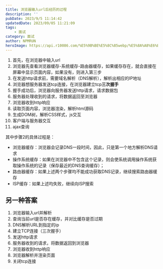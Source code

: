 ```yaml
---
title: 浏览器输入url后经历的过程
description: ''
pubDate: 2023/9/5 11:14:42
updatedDate: 2023/09/05 11:21:09
tags:
    - 面试
category: 面试
author: NPMRUN
heroImage: https://api.r10086.com/%E5%9B%BE%E5%8C%85webp/%E5%8A%A8%E6%BC%AB%E7%BB%BC%E5%90%882/5a80c559ae57e81e1a281a8b508b9c5d.png!q90.webp
---
```


1. 首先，在浏览器中输入url
2. 浏览器先查看浏览器缓存-系统缓存-路由器缓存，如果缓存存在，就会直接在屏幕中显示页面内容，如果没有，则进入第三步
3. 在发送http请求前，需要域名解析（DNS解析），解析出相应的IP地址
4. 浏览器想服务器发送tcp连接，在浏览器建立tcp**三次握手**
5. 握手成功后，浏览器向服务器发送http请求，请求数据包
6. 服务器处理收到的请求，将数据返回至浏览器
7. 浏览器收到http响应
8. 读取页面内容，浏览器渲染，解析html源码
9. 生成DOM树，解析CSS样式，js交互
10. 客户端与服务器交互
11. ajax查询

其中步骤2的具体过程是：
- 浏览器缓存：浏览器会记录DNS一段时间，因此，只是第一个地方解析DNS请求
- 操作系统缓存：如果在浏览器中不包含这个记录，则会使系统调用操作系统获取操作系统的记录（保存最近的DNS查询缓存）；
- 路由器缓存：如果上述两个步骤均不能成功获取DNS记录，继续搜索路由器缓存
- ISP缓存：如果上述均失败，继续向ISP搜索

## 另一种答案
1. 浏览器输入url并解析
2. 查询当前url是否存在缓存，并对比缓存是否过期
3. DNS解析URL到指定的ip
4. 建立TCP连接（三次握手）
5. 发送http请求
6. 服务器收到的请求，将数据返回到浏览器
7. 浏览器收到http响应
8. 浏览器解析并渲染页面
9. 关闭tcp连接
